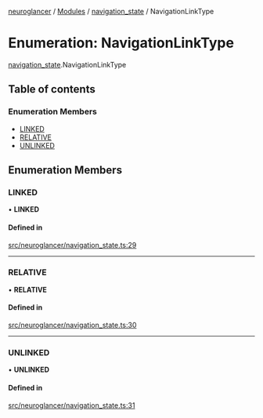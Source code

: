 [neuroglancer](../README.md) / [Modules](../modules.md) / [navigation\_state](../modules/navigation_state.md) / NavigationLinkType

# Enumeration: NavigationLinkType

[navigation_state](../modules/navigation_state.md).NavigationLinkType

## Table of contents

### Enumeration Members

- [LINKED](navigation_state.NavigationLinkType.md#linked)
- [RELATIVE](navigation_state.NavigationLinkType.md#relative)
- [UNLINKED](navigation_state.NavigationLinkType.md#unlinked)

## Enumeration Members

### LINKED

• **LINKED**

#### Defined in

[src/neuroglancer/navigation_state.ts:29](https://github.com/ActiveBrainAtlas2/neuroglancer/blob/8fef58ad/src/neuroglancer/navigation_state.ts#L29)

___

### RELATIVE

• **RELATIVE**

#### Defined in

[src/neuroglancer/navigation_state.ts:30](https://github.com/ActiveBrainAtlas2/neuroglancer/blob/8fef58ad/src/neuroglancer/navigation_state.ts#L30)

___

### UNLINKED

• **UNLINKED**

#### Defined in

[src/neuroglancer/navigation_state.ts:31](https://github.com/ActiveBrainAtlas2/neuroglancer/blob/8fef58ad/src/neuroglancer/navigation_state.ts#L31)
